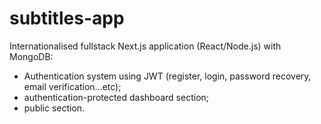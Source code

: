# subtitles-app

Internationalised fullstack Next.js application (React/Node.js) with MongoDB:
- Authentication system using JWT (register, login, password recovery, email verification...etc);
- authentication-protected dashboard section;
- public section.
